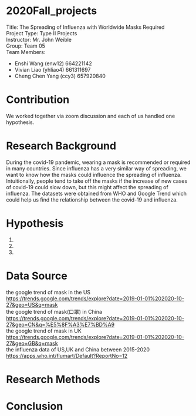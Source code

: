 # 2020Fall_projects
Title: The Spreading of Influenza with Worldwide Masks Required  
Project Type: Type II Projects  
Instructor: Mr. John Weible  
Group: Team 05  
Team Members:
- Enshi Wang (enw12) 664221142  
- Vivian Liao (yhliao4) 661311697
- Cheng Chen Yang (ccy3) 657920840
# Contribution
We worked together via zoom discussion and each of us handled one hypothesis.

# Research Background
During the covid-19 pandemic, wearing a mask is recommended or required in many countries. Since influenza has a very similar way of spreading, we want to know how the masks could influence the spreading of influenza. Intuitionally, people tend to take off the masks if the increase of new cases of covid-19 could slow down, but this might affect the spreading of influenza. The datasets were obtained from WHO and Google Trend which could help us find the relationship between the covid-19 and influenza.

# Hypothesis
1)
2)
3)

# Data Source
the google trend of mask in the US  
https://trends.google.com/trends/explore?date=2019-01-01%202020-10-27&geo=US&q=mask  
the google trend of mask(口罩) in China  
https://trends.google.com/trends/explore?date=2019-01-01%202020-10-27&geo=CN&q=%E5%8F%A3%E7%BD%A9  
the google trend of mask in UK  
https://trends.google.com/trends/explore?date=2019-01-01%202020-10-27&geo=GB&q=mask  
the influenza data of US,UK and China between 2015-2020  
https://apps.who.int/flumart/Default?ReportNo=12   
  
# Research Methods

# Conclusion